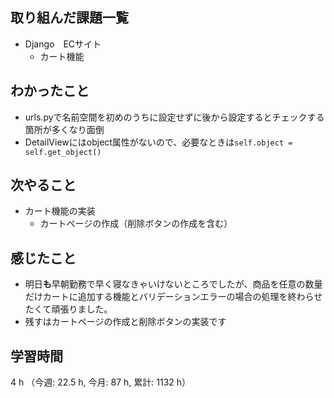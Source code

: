 ## 取り組んだ課題一覧
- Django　ECサイト
    - カート機能

## わかったこと
- urls.pyで名前空間を初めのうちに設定せずに後から設定するとチェックする箇所が多くなり面倒
- DetailViewにはobject属性がないので、必要なときは`self.object = self.get_object()`

## 次やること
- カート機能の実装
    - カートページの作成（削除ボタンの作成を含む）

## 感じたこと
- 明日**も**早朝勤務で早く寝なきゃいけないところでしたが、商品を任意の数量だけカートに追加する機能とバリデーションエラーの場合の処理を終わらせたくて頑張りました。
- 残すはカートページの作成と削除ボタンの実装です

## 学習時間
4 h （今週: 22.5 h, 今月: 87 h, 累計: 1132 h）
